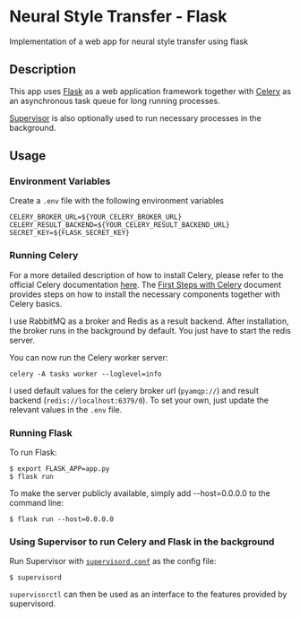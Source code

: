 # Neural Style Transfer - Flask
Implementation of a web app for neural style transfer using flask

## Description
This app uses [Flask](https://www.palletsprojects.com/p/flask/) as a web application framework together with [Celery](http://docs.celeryproject.org/en/latest/index.html) as an asynchronous task queue for long running processes.

[Supervisor](http://supervisord.org/) is also optionally used to run necessary processes in the background.

## Usage

### Environment Variables
Create a `.env` file with the following environment variables
```
CELERY_BROKER_URL=${YOUR_CELERY_BROKER_URL}
CELERY_RESULT_BACKEND=${YOUR_CELERY_RESULT_BACKEND_URL}
SECRET_KEY=${FLASK_SECRET_KEY}
```

### Running Celery
For a more detailed description of how to install Celery, please refer to the official Celery documentation [here](http://docs.celeryproject.org/en/latest/index.html). The [First Steps with Celery](http://docs.celeryproject.org/en/latest/getting-started/first-steps-with-celery.html) document provides steps on how to install the necessary components together with Celery basics.

I use RabbitMQ as a broker and Redis as a result backend. After installation, the broker runs in the background by default. You just have to start the redis server.

You can now run the Celery worker server:
```
celery -A tasks worker --loglevel=info
```

I used default values for the celery broker url (`pyamqp://`) and result backend (`redis://localhost:6379/0`). To set your own, just update the relevant values in the `.env` file.

### Running Flask
To run Flask:
```
$ export FLASK_APP=app.py
$ flask run
```

To make the server publicly available, simply add --host=0.0.0.0 to the command line:
```
$ flask run --host=0.0.0.0
```

### Using Supervisor to run Celery and Flask in the background
Run Supervisor with [`supervisord.conf`](supervisord.conf) as the config file:
```
$ supervisord
```
`supervisorctl` can then be used as an interface to the features provided by supervisord.
